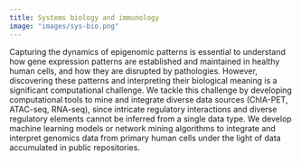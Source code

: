 ```yaml
---
title: Systems biology and immunology
image: "images/sys-bio.png"
---
```


Capturing the dynamics of epigenomic patterns is essential to understand how gene expression patterns are established and maintained in healthy human cells, and how they are disrupted by pathologies. However, discovering these patterns and interpreting their biological meaning is a significant computational challenge. We tackle this challenge by developing computational tools to mine and integrate diverse data sources (ChIA-PET, ATAC-seq, RNA-seq), since intricate regulatory interactions and diverse regulatory elements cannot be inferred from a single data type. We develop machine learning models or network mining algorithms to integrate and interpret genomics data from primary human cells under the light of data accumulated in public repositories. 